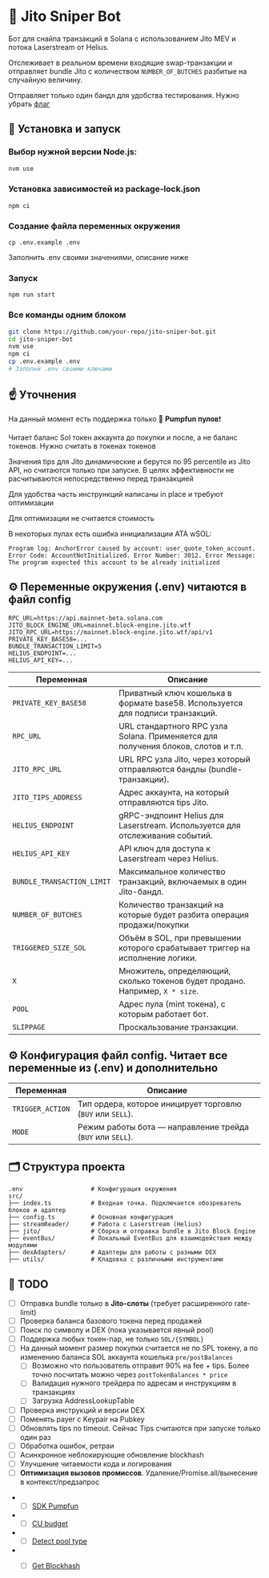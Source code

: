 # 🎯 Jito Sniper Bot

Бот для снайпа транзакций в Solana с использованием Jito MEV и потока Laserstream от Helius.

Отслеживает в реальном времени входящие swap-транзакции и отправляет bundle Jito с количеством `NUMBER_OF_BUTCHES` разбитые на случайную величину.

Отправляет только один бандл для удобства тестирования. Нужно убрать [флаг](https://github.com/UnBergant/jito-mev-bot/blob/22ba94dc1e4d6927622d7c96505141acaed878d1/src/streamReader/callbacks.ts#L27-L27) 

## 🚀 Установка и запуск

### Выбор нужной версии Node.js:
   ```bash
   nvm use
   ```
### Установка зависимостей из package-lock.json
  ```
  npm ci
  ```
### Создание файла переменных окружения
```
cp .env.example .env
```
Заполнить .env своими значениями, описание ниже
### Запуск
```npm run start```

### Все команды одним блоком
```bash
git clone https://github.com/your-repo/jito-sniper-bot.git
cd jito-sniper-bot
nvm use
npm ci
cp .env.example .env
# Заполни .env своими ключами
```

## ☝️ Уточнения
На данный момент есть поддержка только 💊 **Pumpfun пулов**️❗

Читает баланс Sol токен аккаунта до покупки и после, а не баланс токенов.
Нужно считать в токенах токенов

Значения tips для Jito динамические и берутся по 95 percentile из Jito API, но считаются только при запуске. В целях эффективности не расчитываются непосредственно перед транзакцией

Для удобства часть инстрункций написаны in place и требуют оптимизации

Для оптимизации не считается стоимость 

В некоторых пулах есть ошибка инициализации ATA wSOL:

`Program log: AnchorError caused by account: user_quote_token_account. Error Code: AccountNotInitialized. Error Number: 3012. Error Message: The program expected this account to be already initialized`

## ⚙️ Переменные окружения (.env) читаются в файл config

```env
RPC_URL=https://api.mainnet-beta.solana.com
JITO_BLOCK_ENGINE_URL=mainnet.block-engine.jito.wtf
JITO_RPC_URL=https://mainnet.block-engine.jito.wtf/api/v1
PRIVATE_KEY_BASE58=...
BUNDLE_TRANSACTION_LIMIT=5
HELIUS_ENDPOINT=...
HELIUS_API_KEY=...

```
| Переменная                 | Описание                                                                          |
|----------------------------|-----------------------------------------------------------------------------------|
| `PRIVATE_KEY_BASE58`       | Приватный ключ кошелька в формате base58. Используется для подписи транзакций.    |
| `RPC_URL`                  | URL стандартного RPC узла Solana. Применяется для получения блоков, слотов и т.п. |
| `JITO_RPC_URL`             | URL RPC узла Jito, через который отправляются бандлы (bundle-транзакции).         |
| `JITO_TIPS_ADDRESS`        | Адрес аккаунта, на который отправляются tips Jito.                                |
| `HELIUS_ENDPOINT`          | gRPC-эндпоинт Helius для Laserstream. Используется для отслеживания событий.      |
| `HELIUS_API_KEY`           | API ключ для доступа к Laserstream через Helius.                                  |
| `BUNDLE_TRANSACTION_LIMIT` | Максимальное количество транзакций, включаемых в один Jito-бандл.                 |
| `NUMBER_OF_BUTCHES`        | Количество транзакций на которые будет разбита операция продажи/покупки           |
| `TRIGGERED_SIZE_SOL`       | Объём в SOL, при превышении которого срабатывает триггер на исполнение логики.    |
| `X`                        | Множитель, определяющий, сколько токенов будет продано. Например, `X * size`.     |
| `POOL`                     | Адрес пула (mint токена), с которым работает бот.                                 |
| `SLIPPAGE`                 | Проскальзование транзакции.                                                       |

## ⚙️ Конфигурация файл config. Читает все переменные из (.env) и дополнительно

| Переменная                 | Описание                                                                          |
|----------------------------|-----------------------------------------------------------------------------------|
| `TRIGGER_ACTION`           | Тип ордера, которое иницирует торговлю (`BUY` или `SELL`).                        |
| `MODE`                     | Режим работы бота — направление трейда (`BUY` или `SELL`).                        |

## 🗂️ Структура проекта

```
.env                   # Конфигурация окружения
src/
├── index.ts           # Входная точка. Подключается обозреватель блоков и адаптер
├── config.ts          # Основная конфигурация
├── streamReader/      # Работа с Laserstream (Helius)
├── jito/              # Сборка и отправка bundle в Jito Block Engine
├── eventBus/          # Локальный EventBus для взаимодействия между модулями
├── dexAdapters/       # Адаптеры для работы с разными DEX
├── utils/             # Кладовка с различными инструментами

```

## 🧠 TODO

* [ ] Отправка bundle только в **Jito-слоты** (требует расширенного rate-limit)
* [ ] Проверка баланса базового токена перед продажей
* [ ] Поиск по символу и DEX (пока указывается явный pool)
* [ ] Поддержка любых токен-пар, не только `SOL/{SYMBOL}`
* [ ] На данный момент размер покупки считается не по SPL токену, а по изменению баланса SOL аккаунта кошелька `pre/postBalances`
  * [ ] Возможно что пользователь отправит 90% на fee + tips. Более точно посчитать можно через `postTokenBalances * price`
  * [ ] Валидация нужного трейдера по адресам и инструкциям в транзакциях
  * [ ] Загрузка AddressLookupTable
* [ ] Проверка инструкций и версии DEX
* [ ] Поменять payer с Keypair на Pubkey
* [ ] Обновлять tips по timeout. Сейчас Tips считаются при запуске только один раз 
* [ ] Обработка ошибок, ретраи
* [ ] Асинхронное неблокирующие обновление blockhash
* [ ] Улучшение читаемости кода и логирования
* [ ] **Оптимизация вызовов промиссов**. Удаление/Promise.all/вынесение в контекст/предзапрос
* * [ ] [SDK Pumpfun](https://github.com/UnBergant/jito-mev-bot/blob/4a2e4dfd1439024c373eddf8aa8889f9921af39b/src/dexAdapters/pumpFun/ix.ts#L32-L32)
* * [ ] [CU budget](https://github.com/UnBergant/jito-mev-bot/blob/4a2e4dfd1439024c373eddf8aa8889f9921af39b/src/dexAdapters/pumpFun/tx.ts#L51-L51)
* * [ ] [Detect pool type](https://github.com/UnBergant/jito-mev-bot/blob/4a2e4dfd1439024c373eddf8aa8889f9921af39b/src/jito/txs.ts#L61-L61)
* * [ ] [Get Blockhash](https://github.com/UnBergant/jito-mev-bot/blob/4a2e4dfd1439024c373eddf8aa8889f9921af39b/src/jito/index.ts#L68-L68)


